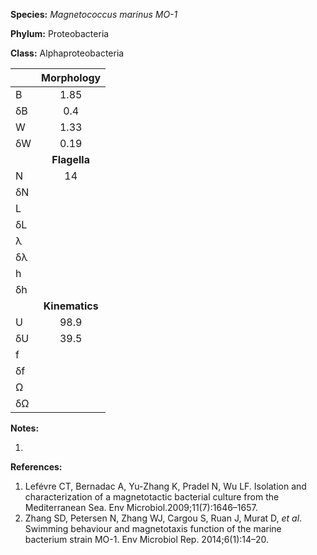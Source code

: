 **Species:** *Magnetococcus marinus MO-1*

**Phylum:** Proteobacteria

**Class:** Alphaproteobacteria

|    | **Morphology** |
|:-- | :------------: |
| B  | 1.85 |
| δB | 0.4 |
| W  | 1.33 |
| δW | 0.19 |
|    | **Flagella** |
| N  | 14 |
| δN |  |
| L  |  |
| δL |  |
| λ  |  |
| δλ |  |
| h  |  |
| δh |  |
|    | **Kinematics** |
| U  | 98.9 |
| δU | 39.5 |
| f  |  |
| δf |  |
| Ω  |  |
| δΩ |  |

**Notes:**

1.

**References:**

1. Lefévre CT, Bernadac A, Yu-Zhang K, Pradel N, Wu LF.  Isolation and characterization of a magnetotactic bacterial culture from the Mediterranean Sea.  Env Microbiol.2009;11(7):1646–1657.
1. Zhang SD, Petersen N, Zhang WJ, Cargou S, Ruan J, Murat D, *et al*.  Swimming behaviour and magnetotaxis function of the marine bacterium strain MO-1.  Env Microbiol Rep. 2014;6(1):14–20.
